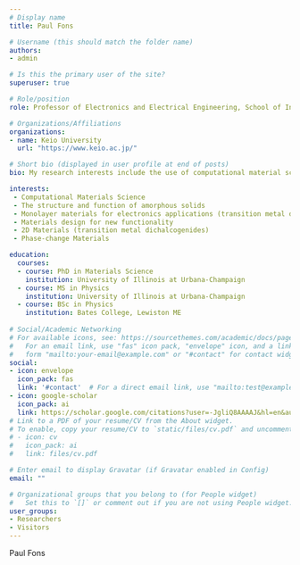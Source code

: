 ```yaml
---
# Display name
title: Paul Fons

# Username (this should match the folder name)
authors:
- admin

# Is this the primary user of the site?
superuser: true

# Role/position
role: Professor of Electronics and Electrical Engineering, School of Integrated Design and Engineering

# Organizations/Affiliations
organizations:
- name: Keio University
  url: "https://www.keio.ac.jp/"

# Short bio (displayed in user profile at end of posts)
bio: My research interests include the use of computational material science and synchrotron radiation techniques to design and develop new materials.

interests:
 - Computational Materials Science
 - The structure and function of amorphous solids
 - Monolayer materials for electronics applications (transition metal dichalcogenides)
 - Materials design for new functionality
 - 2D Materials (transition metal dichalcogenides)
 - Phase-change Materials

education:
  courses:
  - course: PhD in Materials Science
    institution: University of Illinois at Urbana-Champaign
  - course: MS in Physics
    institution: University of Illinois at Urbana-Champaign
  - course: BSc in Physics
    institution: Bates College, Lewiston ME
    
# Social/Academic Networking
# For available icons, see: https://sourcethemes.com/academic/docs/page-builder/#icons
#   For an email link, use "fas" icon pack, "envelope" icon, and a link in the
#   form "mailto:your-email@example.com" or "#contact" for contact widget.
social:
- icon: envelope
  icon_pack: fas
  link: '#contact'  # For a direct email link, use "mailto:test@example.org".
- icon: google-scholar
  icon_pack: ai
  link: https://scholar.google.com/citations?user=-JgliQ8AAAAJ&hl=en&authuser=1
# Link to a PDF of your resume/CV from the About widget.
# To enable, copy your resume/CV to `static/files/cv.pdf` and uncomment the lines below.
# - icon: cv
#   icon_pack: ai
#   link: files/cv.pdf

# Enter email to display Gravatar (if Gravatar enabled in Config)
email: ""

# Organizational groups that you belong to (for People widget)
#   Set this to `[]` or comment out if you are not using People widget.
user_groups:
- Researchers
- Visitors
---
```


Paul Fons
